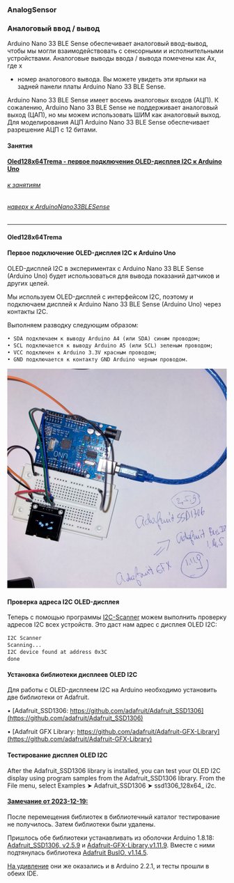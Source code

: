 ### AnalogSensor
### Аналоговый ввод / вывод

Arduino Nano 33 BLE Sense обеспечивает аналоговый ввод-вывод, чтобы
мы могли взаимодействовать с сенсорными и исполнительными
устройствами. Аналоговые выводы ввода / вывода помечены как Ax, где x 
- номер аналогового вывода. Вы можете увидеть эти ярлыки на задней
панели платы Arduino Nano 33 BLE Sense.

 Arduino Nano 33 BLE Sense имеет восемь аналоговых входов (АЦП).
 К сожалению, Arduino Nano 33 BLE Sense не поддерживает аналоговый
выход (ЦАП), но мы можем использовать ШИМ как аналоговый выход. 
Для моделирования АЦП Arduino Nano 33 BLE Sense обеспечивает
разрешение АЦП с 12 битами.

#### Занятия

#### [Oled128x64Trema - первое подключение OLED-дисплея I2C к Arduino Uno](#oled128x64trema)

###### [к занятиям]()

###### [наверх к ArduinoNano33BLESense](../ArduinoNano33BLESense.md)

---

#### Oled128x64Trema
#### Первое подключение OLED-дисплея I2C к Arduino Uno

OLED-дисплей I2C в экспериментах с Arduino Nano 33 BLE Sense (Arduino Uno) будет использоваться для вывода показаний датчиков и других целей.

 Мы используем OLED-дисплей с интерфейсом I2C, поэтому и подключаем дисплей к Arduino Nano 33 BLE Sense (Arduino Uno) через контакты I2C. 

Выполняем разводку следующим образом:
```
• SDA подключаем к выводу Arduino A4 (или SDA) синим проводом;
• SCL подключается к выводу Arduino A5 (или SCL) зеленым проводом;
• VCC подключен к Arduino 3.3V красным проводом;
• GND подключается к контакту GND Arduino черным проводом.
```

![](oled-displej-i2c.jpg)

#### Проверка адреса I2C OLED-дисплея

Теперь с помощью программы [I2C-Scanner](../I2C-Scanner/I2C-Scanner.ino) можем выполнить проверку адресов I2C всех устройств. Это даст нам адрес с дисплея OLED I2C:
```
I2C Scanner
Scanning...
I2C device found at address 0x3C
done
```

#### Установка библиотеки дисплеев OLED I2C

Для работы с OLED-дисплеем I2C на Arduino необходимо установить
две библиотеки от Adafruit.

• [Adafruit_SSD1306: https://github.com/adafruit/Adafruit_SSD1306](https://github.com/adafruit/Adafruit_SSD1306)

• [Adafruit GFX Library: https://github.com/adafruit/Adafruit-GFX-Library](https://github.com/adafruit/Adafruit-GFX-Library)

#### Тестирование дисплея OLED I2C

After the Adafruit_SSD1306 library is installed, you can test your OLED I2C
display using program samples from the Adafruit_SSD1306 library. From
the File menu, select Examples ➤ Adafruit_SSD1306 ➤ ssd1306_128x64_
i2c.

#### [Замечание от 2023-12-19:]() 

После перемещения библиотек в библиотечный каталог тестирование не получилось. Затем библиотеки были удалены.

Пришлось обе библиотеки устанавливать из оболочки Arduino 1.8.18:
[Adafruit_SSD1306, v2.5.9]() и [Adafruit-GFX-Library,v1.11.9](). Вместе с ними подтянулась библиотека [Adafruit BusIO, v1.14.5]().

[На удивление]() они же оказались и в Arduino 2.2.1, и тесты прошли в обеих IDE.






